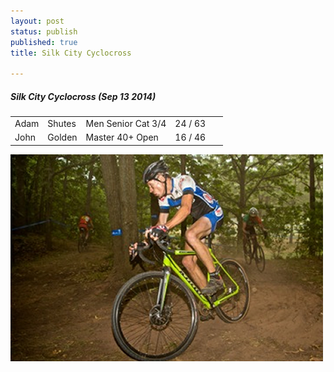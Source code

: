 ```yaml
---
layout: post
status: publish
published: true
title: Silk City Cyclocross

---
```

<h5>Silk City Cyclocross (Sep 13 2014)</h5>

<table class="datatable1" width="100%">

<tbody>

<tr class="datarow2">

<td>Adam</td>

<td>Shutes</td>

<td>Men Senior Cat 3/4</td>

<td width="70px">24 / 63</td>

</tr>

<tr class="datarow1">

<td>John</td>

<td>Golden</td>

<td>Master 40+ Open</td>

<td width="70px">16 / 46</td>

</tr>

</tbody>

</table>

<a href="/images/uploads/2014/09/adam41.png"><img class="alignnone size-full wp-image-669" alt="adam4" src="/images/uploads/2014/09/adam41.png" width="500" height="331" /></a>



	
